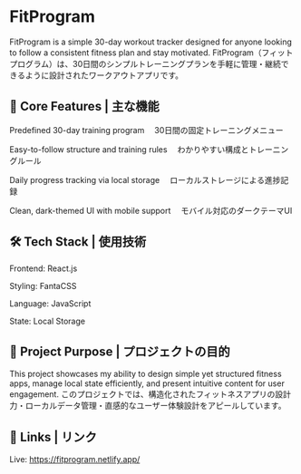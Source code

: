 # FitProgram
FitProgram is a simple 30-day workout tracker designed for anyone looking to follow a consistent fitness plan and stay motivated.
FitProgram（フィットプログラム）は、30日間のシンプルトレーニングプランを手軽に管理・継続できるように設計されたワークアウトアプリです。

## 🔧 Core Features | 主な機能
Predefined 30-day training program
　30日間の固定トレーニングメニュー

Easy-to-follow structure and training rules
　わかりやすい構成とトレーニングルール

Daily progress tracking via local storage
　ローカルストレージによる進捗記録

Clean, dark-themed UI with mobile support
　モバイル対応のダークテーマUI

## 🛠 Tech Stack | 使用技術
Frontend: React.js

Styling: FantaCSS

Language: JavaScript

State: Local Storage

## 📌 Project Purpose | プロジェクトの目的
This project showcases my ability to design simple yet structured fitness apps, manage local state efficiently, and present intuitive content for user engagement.
このプロジェクトでは、構造化されたフィットネスアプリの設計力・ローカルデータ管理・直感的なユーザー体験設計をアピールしています。

## 🔗 Links | リンク
Live: https://fitprogram.netlify.app/
